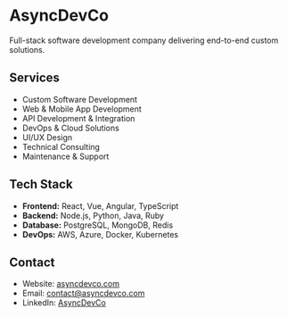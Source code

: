 # AsyncDevCo

Full-stack software development company delivering end-to-end custom solutions.

## Services

- Custom Software Development
- Web & Mobile App Development
- API Development & Integration
- DevOps & Cloud Solutions
- UI/UX Design
- Technical Consulting
- Maintenance & Support

## Tech Stack

- **Frontend:** React, Vue, Angular, TypeScript
- **Backend:** Node.js, Python, Java, Ruby
- **Database:** PostgreSQL, MongoDB, Redis
- **DevOps:** AWS, Azure, Docker, Kubernetes

## Contact

- Website: [asyncdevco.com](https://www.asyncdevco.com)
- Email: contact@asyncdevco.com
- LinkedIn: [AsyncDevCo](https://www.linkedin.com/company/asyncdevco)
